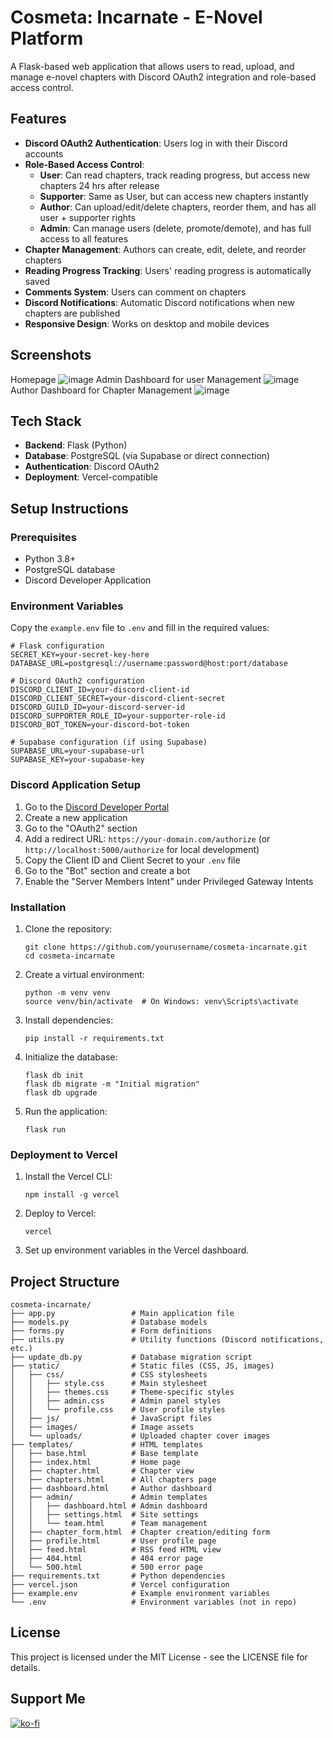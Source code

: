 # Cosmeta: Incarnate - E-Novel Platform

A Flask-based web application that allows users to read, upload, and manage e-novel chapters with Discord OAuth2 integration and role-based access control.

## Features

- **Discord OAuth2 Authentication**: Users log in with their Discord accounts
- **Role-Based Access Control**:
  - **User**: Can read chapters, track reading progress, but access new chapters 24 hrs after release
  - **Supporter**: Same as User, but can access new chapters instantly
  - **Author**: Can upload/edit/delete chapters, reorder them, and has all user + supporter rights
  - **Admin**: Can manage users (delete, promote/demote), and has full access to all features
- **Chapter Management**: Authors can create, edit, delete, and reorder chapters
- **Reading Progress Tracking**: Users' reading progress is automatically saved
- **Comments System**: Users can comment on chapters
- **Discord Notifications**: Automatic Discord notifications when new chapters are published
- **Responsive Design**: Works on desktop and mobile devices

## Screenshots
Homepage
![image](https://github.com/user-attachments/assets/83c52065-f2d9-4f3e-a78b-3107c2f8a0ab)
Admin Dashboard for user Management
![image](https://github.com/user-attachments/assets/f3e71032-df4a-416f-80b1-1772aedc8db1)
Author Dashboard for Chapter Management
![image](https://github.com/user-attachments/assets/4dac3255-9d45-4c9d-b69b-ad18fd684774)



## Tech Stack

- **Backend**: Flask (Python)
- **Database**: PostgreSQL (via Supabase or direct connection)
- **Authentication**: Discord OAuth2
- **Deployment**: Vercel-compatible

## Setup Instructions

### Prerequisites

- Python 3.8+
- PostgreSQL database
- Discord Developer Application

### Environment Variables

Copy the `example.env` file to `.env` and fill in the required values:

```
# Flask configuration
SECRET_KEY=your-secret-key-here
DATABASE_URL=postgresql://username:password@host:port/database

# Discord OAuth2 configuration
DISCORD_CLIENT_ID=your-discord-client-id
DISCORD_CLIENT_SECRET=your-discord-client-secret
DISCORD_GUILD_ID=your-discord-server-id
DISCORD_SUPPORTER_ROLE_ID=your-supporter-role-id
DISCORD_BOT_TOKEN=your-discord-bot-token

# Supabase configuration (if using Supabase)
SUPABASE_URL=your-supabase-url
SUPABASE_KEY=your-supabase-key
```

### Discord Application Setup

1. Go to the [Discord Developer Portal](https://discord.com/developers/applications)
2. Create a new application
3. Go to the "OAuth2" section
4. Add a redirect URL: `https://your-domain.com/authorize` (or `http://localhost:5000/authorize` for local development)
5. Copy the Client ID and Client Secret to your `.env` file
6. Go to the "Bot" section and create a bot
7. Enable the "Server Members Intent" under Privileged Gateway Intents

### Installation

1. Clone the repository:
   ```
   git clone https://github.com/yourusername/cosmeta-incarnate.git
   cd cosmeta-incarnate
   ```

2. Create a virtual environment:
   ```
   python -m venv venv
   source venv/bin/activate  # On Windows: venv\Scripts\activate
   ```

3. Install dependencies:
   ```
   pip install -r requirements.txt
   ```

4. Initialize the database:
   ```
   flask db init
   flask db migrate -m "Initial migration"
   flask db upgrade
   ```

5. Run the application:
   ```
   flask run
   ```

### Deployment to Vercel

1. Install the Vercel CLI:
   ```
   npm install -g vercel
   ```

2. Deploy to Vercel:
   ```
   vercel
   ```

3. Set up environment variables in the Vercel dashboard.

## Project Structure

```
cosmeta-incarnate/
├── app.py                 # Main application file
├── models.py              # Database models
├── forms.py               # Form definitions
├── utils.py               # Utility functions (Discord notifications, etc.)
├── update_db.py           # Database migration script
├── static/                # Static files (CSS, JS, images)
│   ├── css/               # CSS stylesheets
│   │   ├── style.css      # Main stylesheet
│   │   ├── themes.css     # Theme-specific styles
│   │   ├── admin.css      # Admin panel styles
│   │   └── profile.css    # User profile styles
│   ├── js/                # JavaScript files
│   ├── images/            # Image assets
│   └── uploads/           # Uploaded chapter cover images
├── templates/             # HTML templates
│   ├── base.html          # Base template
│   ├── index.html         # Home page
│   ├── chapter.html       # Chapter view
│   ├── chapters.html      # All chapters page
│   ├── dashboard.html     # Author dashboard
│   ├── admin/             # Admin templates
│   │   ├── dashboard.html # Admin dashboard
│   │   ├── settings.html  # Site settings
│   │   └── team.html      # Team management
│   ├── chapter_form.html  # Chapter creation/editing form
│   ├── profile.html       # User profile page
│   ├── feed.html          # RSS feed HTML view
│   ├── 404.html           # 404 error page
│   └── 500.html           # 500 error page
├── requirements.txt       # Python dependencies
├── vercel.json            # Vercel configuration
├── example.env            # Example environment variables
└── .env                   # Environment variables (not in repo)
```

## License

This project is licensed under the MIT License - see the LICENSE file for details.

## Support Me
[![ko-fi](https://ko-fi.com/img/githubbutton_sm.svg)](https://ko-fi.com/Y8Y6IPAOF)
